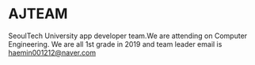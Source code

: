 # AJTEAM
SeoulTech University app developer team.We are attending on Computer Engineering. We are all 1st grade in 2019 and team leader email is haemin001212@naver.com

